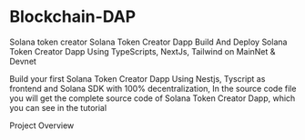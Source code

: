 # Blockchain-DAP
Solana token creator
Solana Token Creator Dapp
Build And Deploy Solana Token Creator Dapp Using TypeScripts, NextJs, Tailwind on MainNet & Devnet

Build your first Solana Token Creator Dapp Using Nestjs, Tyscript as frontend and Solana SDK with 100% decentralization, In the source code file you will get the complete source code of Solana Token Creator Dapp, which you can see in the tutorial

Project Overview
